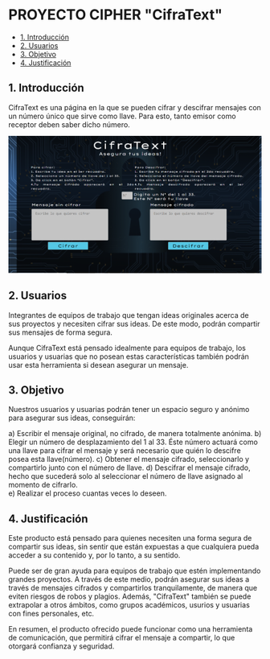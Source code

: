 

# PROYECTO CIPHER "CifraText"

* [1. Introducción ](#1-Introducción)
* [2. Usuarios ](#2-Usuarios)
*  [3. Objetivo ](#3-Objetivo)
*  [4. Justificación ](#4-Justificación)

## 1. Introducción

CifraText es una página en la que se pueden cifrar y descifrar mensajes con un número único que sirve como llave.
Para esto, tanto emisor como receptor deben saber dicho número. 

![cifraText](./cifratext.png)

## 2. Usuarios

Integrantes de equipos de trabajo que tengan ideas originales acerca de sus proyectos
y necesiten cifrar sus ideas. De este modo, podrán compartir sus mensajes de forma 
segura.

Aunque CifraText está pensado idealmente para equipos de trabajo, los usuarios y usuarias
que no posean estas características también podrán usar esta herramienta si desean asegurar
un mensaje. 

## 3. Objetivo

Nuestros usuarios y usuarias podrán tener un espacio seguro y anónimo para asegurar
sus ideas, conseguirán:

a) Escribir el mensaje original, no cifrado, de manera totalmente anónima. 
b) Elegir un número de desplazamiento del 1 al 33. Éste número actuará 
   como una llave para cifrar el mensaje y será necesario que quién lo 
   descifre posea esta llave(número).
c) Obtener el mensaje cifrado, seleccionarlo y compartirlo junto con el número
   de llave.
d) Descifrar el mensaje cifrado, hecho que sucederá solo al seleccionar el número 
   de llave asignado al momento de cifrarlo.  
e) Realizar el proceso cuantas veces lo deseen. 

## 4. Justificación

Este producto está pensado para quienes necesiten una forma segura de compartir
sus ideas, sin sentir que están expuestas a que cualquiera pueda acceder a su contenido
y, por lo tanto, a su sentido. 

Puede ser de gran ayuda para equipos de trabajo que estén implementando grandes proyectos. 
A través de este medio, podrán asegurar sus ideas a través de mensajes cifrados y 
compartirlos tranquilamente, de manera que eviten riesgos de robos y plagios. Además, 
"CifraText" también se puede extrapolar a otros ámbitos, como grupos académicos, usurios y
usuarias con fines personales, etc. 

En resumen, el producto ofrecido puede funcionar como una herramienta de comunicación, que permitirá 
cifrar el mensaje a compartir, lo que otorgará confianza y seguridad. 